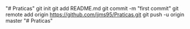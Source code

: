 "# Praticas"  git init git add README.md git commit -m "first commit" git remote add origin https://github.com/jjms95/Praticas.git git push -u origin master
"# Praticas" 
